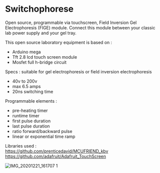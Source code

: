 # Switchophorese
Open source, programmable via touchscreen, Field Inversion Gel Electrophoresis (FIGE) module.
Connect this module between your classic lab power supply and your gel tray.

This open source laboratory equipment is based on :
  - Arduino mega
  - Tft 2.8 lcd touch screen module
  - Mosfet full h-bridge circuit
  
  Specs : suitable for gel electrophoresis or field inversion electrophoresis
  
  - 40v to 200v
  - max 6.5 amps
  - 20ns switching time
  
  Programmable elements :
   - pre-heating timer
   - runtime timer
   - first pulse duration
   - last pulse duration
   - ratio forward/backward pulse
   - linear or exponential time ramp
   
   Libraries used :  
https://github.com/prenticedavid/MCUFRIEND_kbv  
https://github.com/adafruit/Adafruit_TouchScreen
  
  ![IMG_20201221_161707 1](https://user-images.githubusercontent.com/18295766/102794269-6e10de80-43ab-11eb-8156-e7d295066625.jpg)
  
